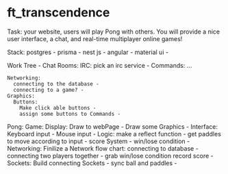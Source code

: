 # ft_transcendence

Task:
  your website, users will play Pong with others. You will provide a nice user interface, a chat, and real-time multiplayer online games!
  
Stack:
postgres - 
prisma -
nest js -
angular - 
material ui -

Work Tree -
Chat Rooms:
  IRC:
    pick an irc service -
    Commands:
      ...
    
    Networking:
      connecting to the database -
      connecting to a game? -
    Graphics:
      Buttons:
        Make click able buttons -
        assign some buttons to Commands -
    
Pong:
  Game:
    Display:
      Draw to webPage -
      Draw some Graphics -
    Interface:
      Keyboard input -
      Mouse input -
    Logic:
      make a reflect function -
      get paddles to move according to input -
      score System -
      win/lose condition -
  Networking:
    Finilize a Network flow chart:
      connecting to database -
      connecting two players together -
      grab win/lose condition record score -
    Sockets:
      Build connecting Sockets -
      sync ball and paddles -
      
      
  
    
